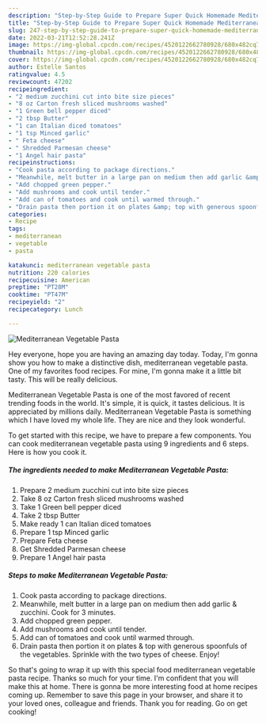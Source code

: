 ```yaml
---
description: "Step-by-Step Guide to Prepare Super Quick Homemade Mediterranean Vegetable Pasta"
title: "Step-by-Step Guide to Prepare Super Quick Homemade Mediterranean Vegetable Pasta"
slug: 247-step-by-step-guide-to-prepare-super-quick-homemade-mediterranean-vegetable-pasta
date: 2022-03-21T12:52:28.241Z
image: https://img-global.cpcdn.com/recipes/4520122662780928/680x482cq70/mediterranean-vegetable-pasta-recipe-main-photo.jpg
thumbnail: https://img-global.cpcdn.com/recipes/4520122662780928/680x482cq70/mediterranean-vegetable-pasta-recipe-main-photo.jpg
cover: https://img-global.cpcdn.com/recipes/4520122662780928/680x482cq70/mediterranean-vegetable-pasta-recipe-main-photo.jpg
author: Estelle Santos
ratingvalue: 4.5
reviewcount: 47202
recipeingredient:
- "2 medium zucchini cut into bite size pieces"
- "8 oz Carton fresh sliced mushrooms washed"
- "1 Green bell pepper diced"
- "2 tbsp Butter"
- "1 can Italian diced tomatoes"
- "1 tsp Minced garlic"
- " Feta cheese"
- " Shredded Parmesan cheese"
- "1 Angel hair pasta"
recipeinstructions:
- "Cook pasta according to package directions."
- "Meanwhile, melt butter in a large pan on medium then add garlic &amp; zucchini. Cook for 3 minutes."
- "Add chopped green pepper."
- "Add mushrooms and cook until tender."
- "Add can of tomatoes and cook until warmed through."
- "Drain pasta then portion it on plates &amp; top with generous spoonfuls of the vegetables. Sprinkle with the two types of cheese. Enjoy!"
categories:
- Recipe
tags:
- mediterranean
- vegetable
- pasta

katakunci: mediterranean vegetable pasta 
nutrition: 220 calories
recipecuisine: American
preptime: "PT28M"
cooktime: "PT47M"
recipeyield: "2"
recipecategory: Lunch

---
```



![Mediterranean Vegetable Pasta](https://img-global.cpcdn.com/recipes/4520122662780928/680x482cq70/mediterranean-vegetable-pasta-recipe-main-photo.jpg)

Hey everyone, hope you are having an amazing day today. Today, I'm gonna show you how to make a distinctive dish, mediterranean vegetable pasta. One of my favorites food recipes. For mine, I'm gonna make it a little bit tasty. This will be really delicious.

Mediterranean Vegetable Pasta is one of the most favored of recent trending foods in the world. It's simple, it is quick, it tastes delicious. It is appreciated by millions daily. Mediterranean Vegetable Pasta is something which I have loved my whole life. They are nice and they look wonderful.




To get started with this recipe, we have to prepare a few components. You can cook mediterranean vegetable pasta using 9 ingredients and 6 steps. Here is how you cook it.

<!--inarticleads1-->

##### The ingredients needed to make Mediterranean Vegetable Pasta:

1. Prepare 2 medium zucchini cut into bite size pieces
1. Take 8 oz Carton fresh sliced mushrooms washed
1. Take 1 Green bell pepper diced
1. Take 2 tbsp Butter
1. Make ready 1 can Italian diced tomatoes
1. Prepare 1 tsp Minced garlic
1. Prepare  Feta cheese
1. Get  Shredded Parmesan cheese
1. Prepare 1 Angel hair pasta




<!--inarticleads2-->

##### Steps to make Mediterranean Vegetable Pasta:

1. Cook pasta according to package directions.
1. Meanwhile, melt butter in a large pan on medium then add garlic &amp; zucchini. Cook for 3 minutes.
1. Add chopped green pepper.
1. Add mushrooms and cook until tender.
1. Add can of tomatoes and cook until warmed through.
1. Drain pasta then portion it on plates &amp; top with generous spoonfuls of the vegetables. Sprinkle with the two types of cheese. Enjoy!




So that's going to wrap it up with this special food mediterranean vegetable pasta recipe. Thanks so much for your time. I'm confident that you will make this at home. There is gonna be more interesting food at home recipes coming up. Remember to save this page in your browser, and share it to your loved ones, colleague and friends. Thank you for reading. Go on get cooking!
